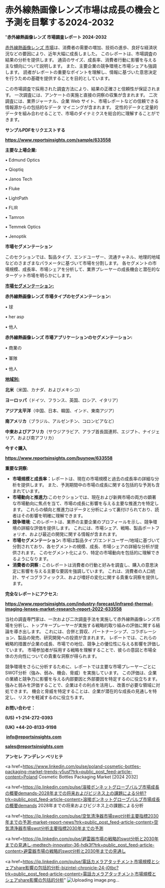 # 赤外線熱画像レンズ市場は成長の機会と予測を目撃する2024-2032

"<strong>赤外線熱画像レンズ 市場調査レポート 2024-2032</strong>

<a href=https://www.reportsinsights.com/sample/633558>赤外線熱画像レンズ 市場</a>は、消費者の需要の増加、技術の進歩、良好な経済状況などの要因により、近年大幅に成長しました。 このレポートは、市場調査の結果の分析を提供します。 通貨のサイズ、成長率、消費者行動に影響を与える主な傾向について説明します。 また、主要企業の競争環境と市場シェアも強調します。 読者がレポートの重要なポイントを理解し、情報に基づいた意思決定を行うための基礎を提供することを目的としています。

この市場調査で採用された調査方法により、結果の正確さと信頼性が保証されます。 一次調査には、アンケートの実施と直接の洞察の収集が含まれます。 二次調査には、業界ジャーナル、企業 Web サイト、市場レポートなどの信頼できる情報源からの包括的なデータ マイニングが含まれます。 定性的データと定量的データを組み合わせることで、市場のダイナミクスを総合的に理解することができます。

<strong><b>サンプルPDFをリクエストする</b></strong>

<a href=https://www.reportsinsights.com/sample/633558><strong><u>https://www.reportsinsights.com/sample/633558</u></strong></a>

<strong>主要な上場企業:</strong>

• Edmund Optics

• Qioptiq

• Janos Tech

• Fluke

• LightPath

• FLIR

• Tamron

• Temmek Optics

• Jenoptik

<strong>市場セグメンテーション</strong>

このセクションでは、製品タイプ、エンドユーザー、流通チャネル、地理的地域などのさまざまなパラメータに基づいて市場を分割します。 各セグメントの市場規模、成長率、市場シェアを分析して、業界プレーヤーの成長機会と潜在的なターゲット市場を明らかにします。

<strong><u>市場セグメンテーション</u></strong><strong><u>:</u></strong>

<strong>赤外線熱画像レンズ 市場タイプのセグメンテーション:</strong>

• 球

• her asp

• 他人

<strong>赤外線熱画像レンズ 市場アプリケーションのセグメンテーション:</strong>

• 商業の

• 軍隊

• 他人

<strong><u>地域別</u></strong><strong><u>:</u></strong>

<strong>北米</strong>（米国、カナダ、およびメキシコ）

<strong>ヨーロッパ</strong>（ドイツ、フランス、英国、ロシア、イタリア）

<strong>アジア太平洋</strong>（中国、日本、韓国、インド、東南アジア）

<strong>南アメリカ</strong>（ブラジル、アルゼンチン、コロンビアなど）

<strong>中東およびアフリカ</strong>（サウジアラビア、アラブ首長国連邦、エジプト、ナイジェリア、および南アフリカ）

<strong>今すぐ購入</strong>

<a href=https://www.reportsinsights.com/buynow/633558><strong><u>https://www.reportsinsights.com/buynow/633558</u></strong></a>

<strong>重要な洞察:</strong>
<ul>
  <li><strong>市場規模と成長率：</strong>レポートは、現在の市場規模と過去の成長率の詳細な分析を提供します。 また、予測期間中の市場の成長に関する包括的な予測も含まれています。</li>
  <li><strong>市場動向と推進力:</strong>このセクションでは、現在および新興市場の両方の顕著な市場動向に焦点を当て、市場の成長に影響を与える主要な推進力を特定します。 これらの傾向と推進力はデータと分析によって裏付けられており、読者はその影響を明確に理解できます。</li>
  <li><strong>競争環境</strong>: このレポートは、業界の主要企業のプロフィールを示し、競争環境の詳細な評価を提供します。 これには、市場シェア、戦略、製品ポートフォリオ、および最近の開発に関する情報が含まれます。</li>
  <li><strong>市場セグメンテーション: </strong>市場は製品タイプ/エンドユーザー/地域に基づいて分割されており、各セグメントの規模、成長、市場シェアの詳細な分析が提供されます。 このセグメント化により、特定の市場動向を包括的に理解できるようになります。</li>
  <li><strong>消費者の洞察 : </strong>このレポートは消費者の行動と好みを調査し、購入の意思決定に影響を与える主要な要因を強調しています。 これは、消費者の人口統計、サイコグラフィックス、および嗜好の変化に関する貴重な洞察を提供します。</li>
</ul>
<strong>完全なレポートにアクセス:</strong>

<a href=https://www.reportsinsights.com/industry-forecast/infrared-thermal-imaging-lenses-market-research-report-2022-633558><strong><u><b>https://www.reportsinsights.com/industry-forecast/infrared-thermal-imaging-lenses-market-research-report-2022-633558</b></u></strong></a>

当社の調査専門家は、一次および二次調査手法を実施して赤外線熱画像レンズ市場を分析し、トップキープレーヤーが実施する戦略的取り組みの評価に関する結論を導き出します。 これには、合併と買収、パートナーシップ、コラボレーション、製品の発売、研究開発への投資が含まれます。 レポートでは、これらの戦略的措置が企業の成長、市場での地位、競争上の優位性に与える影響を評価しています。 市場参加者が採用する戦略を理解することで、彼らの意図と市場全体の方向性についての貴重な洞察が得られます。

競争環境をさらに分析するために、レポートでは主要な市場プレーヤーごとにSWOT分析（強み、弱み、機会、脅威）を実施しています。 この評価は、企業の業績と競争力に影響を与える内部要因と外部要因を特定するのに役立ちます。 強みと弱みを評価することで、企業はその利点を活用し、改善が必要な領域に対処できます。 機会と脅威を特定することは、企業が潜在的な成長の見通しを特定し、リスクを軽減するのに役立ちます。

<strong>お問い合わせ：</strong>

<strong>(US) +1-214-272-0393</strong>

<strong>(UK) +44-20-8133-9198</strong>

<strong> </strong><a href=info@reportsinsights.com><strong><u>info@reportsinsights.com</u></strong></a>

<a href=sales@reportsinsights.com><strong><u>sales@reportsinsights.com</u></strong></a>

<strong>アンセレ アンデレン ベリヒテ</strong>

<a href=https://www.linkedin.com/pulse/poland-cosmetic-bottles-packaging-market-trends-y5usf?trk=public_post_feed-article-content>Poland Cosmetic Bottles Packaging Market [2024 2032]</a>

<a href=https://jp.linkedin.com/pulse/溶接ボンネットグローブバルブ市場成長の概要demands-2028年までの将来およびビジネス上の課題による分析?trk=public_post_feed-article-content>溶接ボンネットグローブバルブ市場成長の概要demands 2028年までの将来およびビジネス上の課題による分析</a>

<a href=https://jp.linkedin.com/pulse/空気清浄器市場swot分析主要指標2030年までの予測-market-report-news?trk=public_post_feed-article-content>空気清浄器市場swot分析主要指標2030年までの予測</a>

<a href=https://jp.linkedin.com/pulse/避雷器市場の戦略的swot分析と2030年までの見通し-medtech-innovator-36-hdk3f?trk=public_post_feed-article-content>避雷器市場の戦略的swot分析と2030年までの見通し</a>

<a href=https://jp.linkedin.com/pulse/電話カメラアタッチメント市場規模とシェアshare影響の包括的分析-bizintel-chronicle-24-j0tbc?trk=public_post_feed-article-content>電話カメラアタッチメント市場規模とシェアshare影響の包括的分析</a>"
![Uploading image.png…]()
